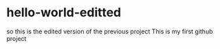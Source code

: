 # hello-world-editted
so this is the edited version of the previous project 
This is my first github project  
